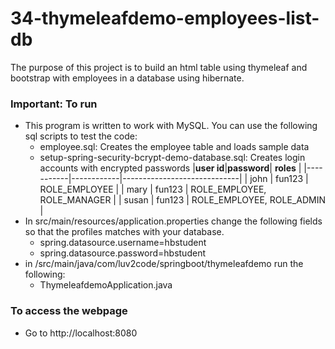 # 34-thymeleafdemo-employees-list-db

The purpose of this project is to build an html table using thymeleaf and bootstrap with employees in a database using hibernate.

### Important: To run
- This program is written to work with MySQL. You can use the following sql scripts to test the code:
    - employee.sql: Creates the employee table and loads sample data
    - setup-spring-security-bcrypt-demo-database.sql: Creates login accounts with encrypted passwords
        |**user id**|**password**|          **roles**          |
        |-----------|------------|-----------------------------|
        | john      | fun123     | ROLE_EMPLOYEE               |
        | mary      | fun123     | ROLE_EMPLOYEE, ROLE_MANAGER |
        | susan     | fun123     | ROLE_EMPLOYEE, ROLE_ADMIN   |
- In src/main/resources/application.properties change the following fields so that the profiles matches with your database.
    - spring.datasource.username=hbstudent
    - spring.datasource.password=hbstudent
- in /src/main/java/com/luv2code/springboot/thymeleafdemo run the following:
    - ThymeleafdemoApplication.java

###  To access the webpage
- Go to http://localhost:8080
